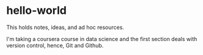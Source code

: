 # hello-world
This holds notes, ideas, and ad hoc resources.

I'm taking a coursera course in data science and the first section deals with version control, hence, Git and Github. 
